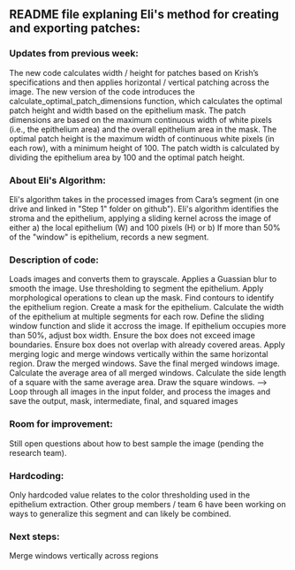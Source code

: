 ## README file explaning Eli's method for creating and exporting patches:

### Updates from previous week: 
The new code calculates width / height for patches based on Krish’s specifications and then applies horizontal / vertical patching across the image. The new version of the code introduces the calculate_optimal_patch_dimensions function, which calculates the optimal patch height and width based on the epithelium mask. The patch dimensions are based on the maximum continuous width of white pixels (i.e., the epithelium area) and the overall epithelium area in the mask. The optimal patch height is the maximum width of continuous white pixels (in each row), with a minimum height of 100. The patch width is calculated by dividing the epithelium area by 100 and the optimal patch height.

### About Eli's Algorithm:
Eli's algorithm takes in the processed images from Cara’s segment (in one drive and linked in "Step 1" folder on github"). Eli's algorithm identifies the stroma and the epithelium, applying a sliding kernel across the image of either a) the local epithelium (W) and 100 pixels (H) or b) If more than 50% of the "window" is epithelium, records a new segment. 

### Description of code: 
Loads images and converts them to grayscale. Applies a Guassian blur to smooth the image. Use thresholding to segment the epithelium. Apply morphological operations to clean up the mask. Find contours to identify the epithelium region. Create a mask for the epithelium. Calculate the width of the epithelium at multiple segments for each row. Define the sliding window function and slide it accross the image. If epithelium occupies more than 50%, adjust box width. Ensure the box does not exceed image boundaries. Ensure box does not overlap with already covered areas. Apply merging logic and merge windows vertically within the same horizontal region. Draw the merged windows. Save the final merged windows image. Calculate the average area of all merged windows. Calculate the side length of a square with the same average area. Draw the square windows.
--> Loop through all images in the input folder, and process the images and save the output, mask, intermediate, final, and squared images

### Room for improvement: 
Still open questions about how to best sample the image (pending the research team).

### Hardcoding: 
Only hardcoded value relates to the color thresholding used in the epithelium extraction. Other group members / team 6 have been working on ways to generalize this segment and can likely be combined. 

### Next steps: 
Merge windows vertically across regions








